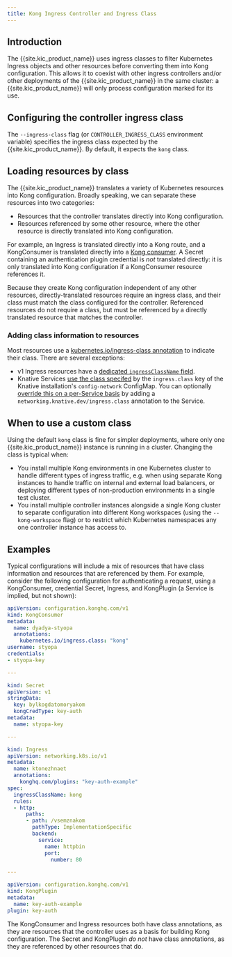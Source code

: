 ```yaml
---
title: Kong Ingress Controller and Ingress Class
---
```


## Introduction

The {{site.kic_product_name}} uses ingress classes to filter Kubernetes Ingress
objects and other resources before converting them into Kong configuration.
This allows it to coexist with other ingress controllers and/or other
deployments of the {{site.kic_product_name}} in the same cluster: a
{{site.kic_product_name}} will only process configuration marked for its use.

## Configuring the controller ingress class

The `--ingress-class` flag (or `CONTROLLER_INGRESS_CLASS` environment variable)
specifies the ingress class expected by the {{site.kic_product_name}}. By default,
it expects the `kong` class.

## Loading resources by class

The {{site.kic_product_name}} translates a variety of Kubernetes resources into
Kong configuration. Broadly speaking, we can separate these resources into two
categories:

- Resources that the controller translates directly into Kong configuration.
- Resources referenced by some other resource, where the other resource is
  directly translated into Kong configuration.

For example, an Ingress is translated directly into a Kong route, and a
KongConsumer is translated directly into a
[Kong consumer](/gateway/api/admin-ee/latest/#/Consumers/list-consumer/). A Secret containing
an authentication plugin credential is _not_ translated directly: it is only
translated into Kong configuration if a KongConsumer resource references it.

Because they create Kong configuration independent of any other resources,
directly-translated resources require an ingress class, and their class must
match the class configured for the controller. Referenced resources do not
require a class, but must be referenced by a directly translated resource
that matches the controller.

### Adding class information to resources

Most resources use a [kubernetes.io/ingress-class annotation][class-annotation]
to indicate their class. There are several exceptions:

- v1 Ingress resources have a [dedicated `ingressClassName` field][ingress-class-name].
- Knative Services [use the class specifed][knative-class] by the
  `ingress.class` key of the Knative installation's `config-network` ConfigMap.
  You can optionally [override this on a per-Service basis][knative-override]
  by adding a `networking.knative.dev/ingress.class` annotation to the Service.

## When to use a custom class

Using the default `kong` class is fine for simpler deployments, where only one
{{site.kic_product_name}} instance is running in a cluster. Changing the class is
typical when:

- You install multiple Kong environments in one Kubernetes cluster to handle
  different types of ingress traffic, e.g. when using separate Kong instances
  to handle traffic on internal and external load balancers, or deploying
  different types of non-production environments in a single test cluster.
- You install multiple controller instances alongside a single Kong cluster to
  separate configuration into different Kong workspaces (using the
  `--kong-workspace` flag) or to restrict which Kubernetes namespaces any one
  controller instance has access to.

## Examples

Typical configurations will include a mix of resources that have class
information and resources that are referenced by them. For example, consider
the following configuration for authenticating a request, using a KongConsumer,
credential Secret, Ingress, and KongPlugin (a Service is implied, but not
shown):

```yaml
apiVersion: configuration.konghq.com/v1
kind: KongConsumer
metadata:
  name: dyadya-styopa
  annotations:
    kubernetes.io/ingress.class: "kong"
username: styopa
credentials:
- styopa-key

---

kind: Secret
apiVersion: v1
stringData:
  key: bylkogdatomoryakom
  kongCredType: key-auth
metadata:
  name: styopa-key

---

kind: Ingress
apiVersion: networking.k8s.io/v1
metadata:
  name: ktonezhnaet
  annotations:
    konghq.com/plugins: "key-auth-example"
spec:
  ingressClassName: kong
  rules:
  - http:
      paths:
      - path: /vsemznakom
        pathType: ImplementationSpecific
        backend:
          service:
            name: httpbin
            port:
              number: 80

---

apiVersion: configuration.konghq.com/v1
kind: KongPlugin
metadata:
  name: key-auth-example
plugin: key-auth
```

The KongConsumer and Ingress resources both have class annotations, as they are
resources that the controller uses as a basis for building Kong configuration.
The Secret and KongPlugin _do not_ have class annotations, as they are
referenced by other resources that do.

[class-annotation]:/kubernetes-ingress-controller/{{page.kong_version}}/references/annotations/#kubernetesioingressclass
[knative-class]:/kubernetes-ingress-controller/{{page.kong_version}}/guides/using-kong-with-knative/#ingress-class
[knative-override]:https://knative.dev/docs/serving/services/ingress-class/
[ingress-class-name]:https://kubernetes.io/docs/concepts/services-networking/ingress/#deprecated-annotation

